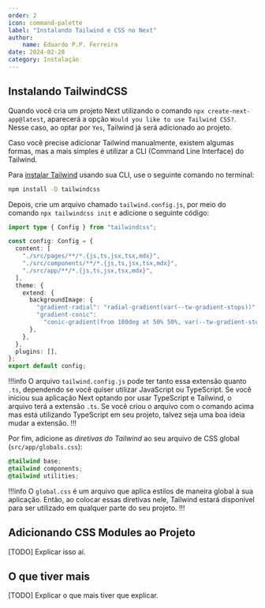```yaml
---
order: 2
icon: command-palette
label: "Instalando Tailwind e CSS no Next"
author:
    name: Eduardo P.P. Ferreira
date: 2024-02-28
category: Instalação
---
```


## Instalando TailwindCSS

Quando você cria um projeto Next utilizando o comando `npx create-next-app@latest`, aparecerá a opção `Would you like to use Tailwind CSS?`. Nesse caso, ao optar por `Yes`, Tailwind já será adicionado ao projeto.

Caso você precise adicionar Tailwind manualmente, existem algumas formas, mas a mais simples é utilizar a CLI (Command Line Interface) do Tailwind.

Para [instalar Tailwind](https://tailwindcss.com/docs/guides/nextjs) usando sua CLI, use o seguinte comando no terminal:

```bash
npm install -D tailwindcss
```

Depois, crie um arquivo chamado `tailwind.config.js`, por meio do comando `npx tailwindcss init` e adicione o seguinte código:

```typescript
import type { Config } from "tailwindcss";

const config: Config = {
  content: [
    "./src/pages/**/*.{js,ts,jsx,tsx,mdx}",
    "./src/components/**/*.{js,ts,jsx,tsx,mdx}",
    "./src/app/**/*.{js,ts,jsx,tsx,mdx}",
  ],
  theme: {
    extend: {
      backgroundImage: {
        "gradient-radial": "radial-gradient(var(--tw-gradient-stops))",
        "gradient-conic":
          "conic-gradient(from 180deg at 50% 50%, var(--tw-gradient-stops))",
      },
    },
  },
  plugins: [],
};
export default config;
```

!!!info
O arquivo `tailwind.config.js` pode ter tanto essa extensão quanto `.ts`, dependendo se você quiser utilizar JavaScript ou TypeScript. Se você iniciou sua aplicação Next optando por usar TypeScript e Tailwind, o arquivo terá a extensão `.ts`. Se você criou o arquivo com o comando acima mas está utilizando TypeScript em seu projeto, talvez seja uma boa ideia mudar a extensão.
!!!

Por fim, adicione as *diretivas do Tailwind* ao seu arquivo de CSS global (`src/app/globals.css`):

```css
@tailwind base;
@tailwind components;
@tailwind utilities;
```

!!!info
O `global.css` é um arquivo que aplica estilos de maneira global à sua aplicação. Então, ao colocar essas diretivas nele, Tailwind estará disponível para ser utilizado em qualquer parte do seu projeto.
!!!

## Adicionando CSS Modules ao Projeto

[TODO] Explicar isso aí.

## O que tiver mais

[TODO] Explicar o que mais tiver que explicar.
